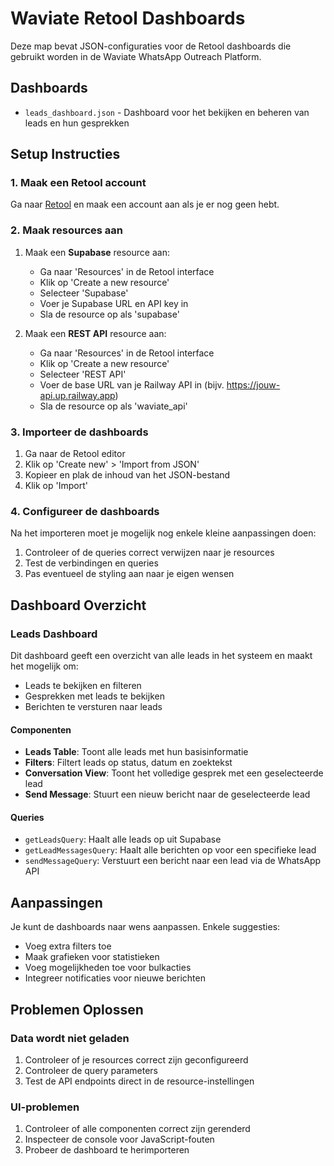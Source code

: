 # Waviate Retool Dashboards

Deze map bevat JSON-configuraties voor de Retool dashboards die gebruikt worden in de Waviate WhatsApp Outreach Platform.

## Dashboards

- `leads_dashboard.json` - Dashboard voor het bekijken en beheren van leads en hun gesprekken

## Setup Instructies

### 1. Maak een Retool account

Ga naar [Retool](https://retool.com/) en maak een account aan als je er nog geen hebt.

### 2. Maak resources aan

1. Maak een **Supabase** resource aan:
   - Ga naar 'Resources' in de Retool interface
   - Klik op 'Create a new resource'
   - Selecteer 'Supabase'
   - Voer je Supabase URL en API key in
   - Sla de resource op als 'supabase'

2. Maak een **REST API** resource aan:
   - Ga naar 'Resources' in de Retool interface
   - Klik op 'Create a new resource'
   - Selecteer 'REST API'
   - Voer de base URL van je Railway API in (bijv. https://jouw-api.up.railway.app)
   - Sla de resource op als 'waviate_api'

### 3. Importeer de dashboards

1. Ga naar de Retool editor
2. Klik op 'Create new' > 'Import from JSON'
3. Kopieer en plak de inhoud van het JSON-bestand 
4. Klik op 'Import'

### 4. Configureer de dashboards

Na het importeren moet je mogelijk nog enkele kleine aanpassingen doen:

1. Controleer of de queries correct verwijzen naar je resources
2. Test de verbindingen en queries
3. Pas eventueel de styling aan naar je eigen wensen

## Dashboard Overzicht

### Leads Dashboard

Dit dashboard geeft een overzicht van alle leads in het systeem en maakt het mogelijk om:

- Leads te bekijken en filteren
- Gesprekken met leads te bekijken
- Berichten te versturen naar leads

#### Componenten

- **Leads Table**: Toont alle leads met hun basisinformatie
- **Filters**: Filtert leads op status, datum en zoektekst
- **Conversation View**: Toont het volledige gesprek met een geselecteerde lead
- **Send Message**: Stuurt een nieuw bericht naar de geselecteerde lead

#### Queries

- `getLeadsQuery`: Haalt alle leads op uit Supabase
- `getLeadMessagesQuery`: Haalt alle berichten op voor een specifieke lead
- `sendMessageQuery`: Verstuurt een bericht naar een lead via de WhatsApp API

## Aanpassingen

Je kunt de dashboards naar wens aanpassen. Enkele suggesties:

- Voeg extra filters toe
- Maak grafieken voor statistieken
- Voeg mogelijkheden toe voor bulkacties
- Integreer notificaties voor nieuwe berichten

## Problemen Oplossen

### Data wordt niet geladen

1. Controleer of je resources correct zijn geconfigureerd
2. Controleer de query parameters
3. Test de API endpoints direct in de resource-instellingen

### UI-problemen

1. Controleer of alle componenten correct zijn gerenderd
2. Inspecteer de console voor JavaScript-fouten
3. Probeer de dashboard te herimporteren 
